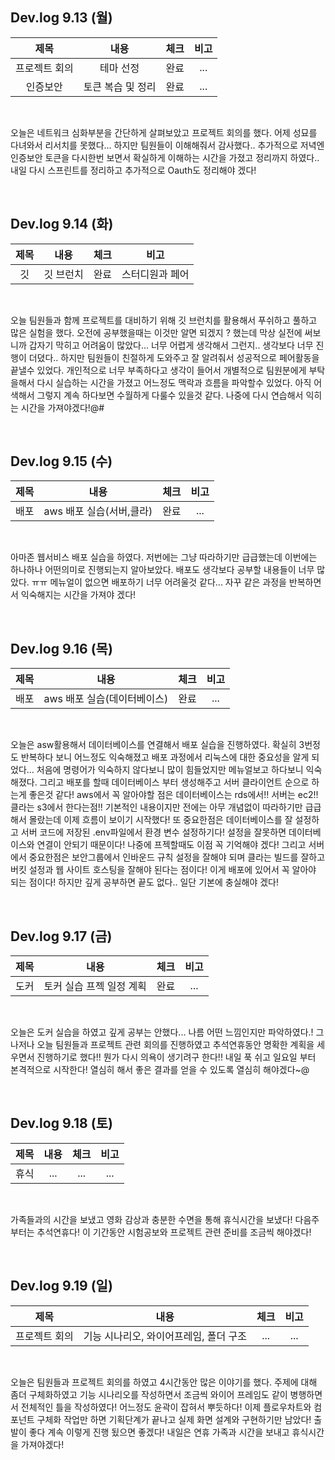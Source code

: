 ## Dev.log 9.13 (월)

  |제목|내용|체크|비고|
|:------:|:------:|:------:|:------:|
|프로젝트 회의|테마 선정|완료|...|
|인증보안|토큰 복습 및 정리|완료|...|

<br />

오늘은 네트워크 심화부분을 간단하게 살펴보았고 프로젝트 회의를 했다. 어제 성묘를 다녀와서 리서치를 못했다... 하지만 팀원들이 이해해줘서 감사했다.. 추가적으로 저녁엔 인증보안 토큰을 다시한번 보면서 확실하게 이해하는 시간을 가졌고 정리까지 하였다.. 내일 다시 스프린트를 정리하고 추가적으로 Oauth도 정리해야 겠다!

<br />

## Dev.log 9.14 (화)

  |제목|내용|체크|비고|
|:------:|:------:|:------:|:------:|
|깃|깃 브런치|완료|스터디원과 페어|


<br />

오늘 팀원들과 함께 프로젝트를 대비하기 위해 깃 브런치를 활용해서 푸쉬하고 풀하고 많은 실험을 했다. 오전에 공부했을때는 이것만 알면 되겠지 ? 했는데 막상 실전에 써보니까 갑자기 막히고 어려움이 많았다... 너무 어렵게 생각해서 그런지.. 생각보다 너무 진행이 더뎠다.. 하지만 팀원들이 친절하게 도와주고 잘 알려줘서 성공적으로 페어활동을 끝낼수 있었다. 개인적으로 너무 부족하다고 생각이 들어서 개별적으로 팀원분에게 부탁을해서 다시 실습하는 시간을 가졌고 어느정도 맥락과 흐름을 파악할수 있었다. 아직 어색해서 그렇지 계속 하다보면 수월하게 다룰수 있을것 같다. 나중에 다시 연습해서 익히는 시간을 가져야겠다!@#

<br />

## Dev.log 9.15 (수)

  |제목|내용|체크|비고|
|:------:|:------:|:------:|:------:|
|배포|aws 배포 실습(서버,클라)|완료|...|


<br />

아마존 웹서비스 배포 실습을 하였다. 저번에는 그냥 따라하기만 급급했는데 이번에는 하나하나 어떤의미로 진행되는지 알아보았다. 배포도 생각보다 공부할 내용들이 너무 많았다. ㅠㅠ 메뉴얼이 없으면 배포하기 너무 어려울것 같다... 자꾸 같은 과정을 반복하면서 익숙해지는 시간을 가져야 겠다!

<br />

## Dev.log 9.16 (목)

  |제목|내용|체크|비고|
|:------:|:------:|:------:|:------:|
|배포|aws 배포 실습(데이터베이스)|완료|...|


<br />

오늘은 asw활용해서 데이터베이스를 연결해서 배포 실습을 진행하였다. 확실히 3번정도 반복하다 보니 어느정도 익숙해졌고 배포 과정에서 리눅스에 대한 중요성을 알게 되었다... 처음에 명령어가 익숙하지 않다보니 많이 힘들었지만 메뉴얼보고 하다보니 익숙해졌다. 그리고 배포를 할때 데이터베이스 부터 생성해주고 서버 클라이언트 순으로 하는게 좋은것 같다! aws에서 꼭 알아야할 점은 데이터베이스는 rds에서!! 서버는 ec2!! 클라는 s3에서 한다는점!! 기본적인 내용이지만 전에는 아무 개념없이 따라하기만 급급해서 몰랐는데 이제 흐름이 보이기 시작했다! 또 중요한점은 데이터베이스를 잘 설정하고 서버 코드에 저장된 .env파일에서 환경 변수 설정하기다! 설정을 잘못하면 데이터베이스와 연결이 안되기 때문이다! 나중에 프젝할때도 이점 꼭 기억해야 겠다! 그리고 서버에서 중요한점은 보안그룹에서 인바운드 규칙 설정을 잘해야 되며 클라는 빌드를 잘하고 버킷 설정과 웹 사이트 호스팅을 잘해야 된다는 점이다! 이게 배포에 있어서 꼭 알아야 되는 점이다! 하지만 깊게 공부하면 끝도 없다.. 일단 기본에 충실해야 겠다!

<br />

## Dev.log 9.17 (금)

  |제목|내용|체크|비고|
|:------:|:------:|:------:|:------:|
|도커|토커 실습 프젝 일정 계획|완료|...|


<br />

오늘은 도커 실습을 하였고 깊게 공부는 안했다... 나름 어떤 느낌인지만 파악하였다.! 그나저나 오늘 팀원들과 프로젝트 관련 회의를 진행하였고 추석연휴동안 명확한 계획을 세우면서 진행하기로 했다!! 뭔가 다시 의욕이 생기려구 한다!! 내일 푹 쉬고 일요일 부터 본격적으로 시작한다! 열심히 해서 좋은 결과를 얻을 수 있도록 열심히 해야겠다~@

<br />

## Dev.log 9.18 (토)

  |제목|내용|체크|비고|
|:------:|:------:|:------:|:------:|
|휴식|...|...|...|


<br />

가족들과의 시간을 보냈고 영화 감상과 충분한 수면을 통해 휴식시간을 보냈다! 다음주 부터는 추석연휴다! 이 기간동안 시험공보와 프로젝트 관련 준비를 조금씩 해야겠다!

<br />

## Dev.log 9.19 (일)

  |제목|내용|체크|비고|
|:------:|:------:|:------:|:------:|
|프로젝트 회의|기능 시나리오, 와이어프레임, 폴더 구조|...|...|


<br />

오늘은 팀원들과 프로젝트 회의를 하였고 4시간동안 많은 이야기를 했다. 주제에 대해 좀더 구체화하였고 기능 시나리오를 작성하면서 조금씩 와이어 프레임도 같이 병행하면서 전체적인 틀을 작성하였다! 어느정도 윤곽이 잡혀서 뿌듯하다! 이제 플로우차트와 컴포넌트 구체화 작업만 하면 기획단계가 끝나고 실제 화면 설계와 구현하기만 남았다! 출발이 좋다 계속 이렇게 진행 됬으면 좋겠다! 내일은 연휴 가족과 시간을 보내고 휴식시간을 가져야겠다!